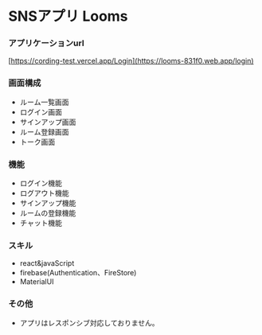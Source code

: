 # SNSアプリ Looms

### アプリケーションurl
[https://cording-test.vercel.app/Login](https://looms-831f0.web.app/login)

### 画面構成
- ルーム一覧画面
- ログイン画面
- サインアップ画面
- ルーム登録画面
- トーク画面

### 機能
- ログイン機能
- ログアウト機能
- サインアップ機能
- ルームの登録機能
- チャット機能

### スキル
- react&javaScript
- firebase(Authentication、FireStore)
- MaterialUI

### その他
- アプリはレスポンシブ対応しておりません。
